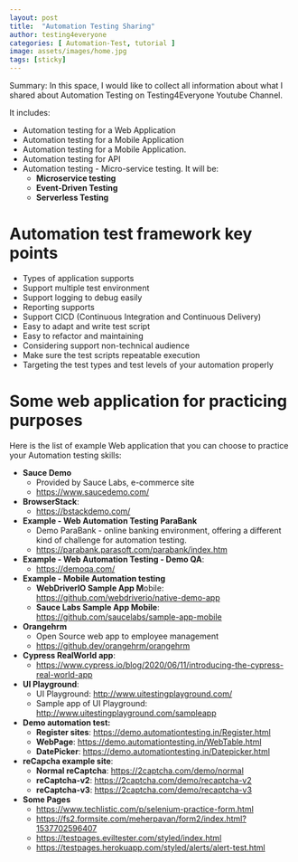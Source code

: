 ```yaml
---
layout: post
title:  "Automation Testing Sharing"
author: testing4everyone
categories: [ Automation-Test, tutorial ]
image: assets/images/home.jpg
tags: [sticky]
---
```


Summary: In this space, I would like to collect all information about what I shared about Automation Testing on Testing4Everyone Youtube Channel.

It includes:
- Automation testing for a Web Application
- Automation testing for a Mobile Application
- Automation testing for a Mobile Application.
- Automation testing for API
- Automation testing - Micro-service testing. It will be:
    - **Microservice testing**
    - **Event-Driven Testing**
    - **Serverless Testing**

# **Automation test framework key points**

- Types of application supports
- Support multiple test environment
- Support logging to debug easily
- Reporting supports
- Support CICD (Continuous Integration and Continuous Delivery)
- Easy to adapt and write test script
- Easy to refactor and maintaining
- Considering support non-technical audience
- Make sure the test scripts repeatable execution
- Targeting the test types and test levels of your automation properly

# **Some web application for practicing purposes**

Here is the list of example Web application that you can choose to practice your Automation testing skills:

- **Sauce Demo**
    - Provided by Sauce Labs, e-commerce site
    - https://www.saucedemo.com/
- **BrowserStack**:
    - https://bstackdemo.com/
- **Example - Web Automation Testing ParaBank**
    - Demo ParaBank - online banking environment, offering a different kind of challenge for automation testing.
    - https://parabank.parasoft.com/parabank/index.htm
- **Example - Web Automation Testing - Demo QA**:
    - https://demoqa.com/
- **Example - Mobile Automation testing**
    - **WebDriverIO Sample App M**obile: https://github.com/webdriverio/native-demo-app
    - **Sauce Labs Sample App Mobile**: https://github.com/saucelabs/sample-app-mobile
- **Orangehrm**
    - Open Source web app to employee management
    - https://github.dev/orangehrm/orangehrm
- **Cypress RealWorld app**:
    - https://www.cypress.io/blog/2020/06/11/introducing-the-cypress-real-world-app
- **UI Playground**:
    - UI Playground: http://www.uitestingplayground.com/
    - Sample app of UI Playground: http://www.uitestingplayground.com/sampleapp
- **Demo automation test:**
    - **Register sites**: https://demo.automationtesting.in/Register.html
    - **WebPage**: https://demo.automationtesting.in/WebTable.html
    - **DatePicker**: https://demo.automationtesting.in/Datepicker.html
- **reCapcha example site**:
    - **Normal reCaptcha**: https://2captcha.com/demo/normal
    - **reCaptcha-v2**: https://2captcha.com/demo/recaptcha-v2
    - **reCaptcha-v3**: https://2captcha.com/demo/recaptcha-v3
- **Some Pages**
    - https://www.techlistic.com/p/selenium-practice-form.html
    - https://fs2.formsite.com/meherpavan/form2/index.html?1537702596407
    - https://testpages.eviltester.com/styled/index.html
    - https://testpages.herokuapp.com/styled/alerts/alert-test.html